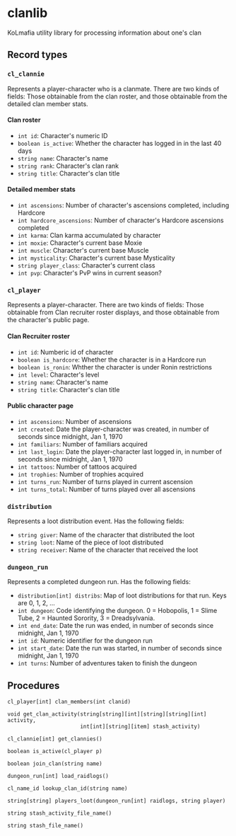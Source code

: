 # clanlib
KoLmafia utility library for processing information about one's clan

## Record types

### `cl_clannie`
    
Represents a player-character who is a clanmate.  There are two kinds of fields: Those obtainable from the clan roster, and those obtainable from the detailed clan member stats.

#### Clan roster

* `int id`: Character's numeric ID
* `boolean is_active`: Whether the character has logged in in the last 40 days
* `string name`: Character's name
* `string rank`: Character's clan rank
* `string title`: Character's clan title

#### Detailed member stats

* `int ascensions`: Number of character's ascensions completed, including Hardcore
* `int hardcore_ascensions`: Number of character's Hardcore ascensions completed
* `int karma`: Clan karma accumulated by character
* `int moxie`: Character's current base Moxie
* `int muscle`: Character's current base Muscle
* `int mysticality`: Character's current base Mysticality
* `string player_class`: Character's current class
* `int pvp`: Character's PvP wins in current season?

### `cl_player`
    
Represents a player-character.  There are two kinds of fields: Those obtainable from Clan recruiter roster displays, and those obtainable from the character's public page.

#### Clan Recruiter roster

* `int id`: Numberic id of character
* `boolean is_hardcore`: Whether the character is in a Hardcore run
* `boolean is_ronin`: Whther the character is under Ronin restrictions
* `int level`: Character's level
* `string name`: Character's name
* `string title`: Character's clan title

#### Public character page

* `int ascensions`: Number of ascensions 
* `int created`: Date the player-character was created, in number of seconds since midnight, Jan 1, 1970
* `int familiars`: Number of familiars acquired
* `int last_login`: Date the player-character last logged in, in number of seconds since midnight, Jan 1, 1970
* `int tattoos`: Number of tattoos acquired
* `int trophies`: Number of trophies acquired
* `int turns_run`: Number of turns played in current ascension
* `int turns_total`: Number of turns played over all ascensions

### `distribution`

Represents a loot distribution event.  Has the following fields:
* `string giver`: Name of the character that distributed the loot
* `string loot`: Name of the piece of loot distributed
* `string receiver`: Name of the character that received the loot

### `dungeon_run`

Represents a completed dungeon run.  Has the following fields:

* `distribution[int] distribs`: Map of loot distributions for that run.  Keys are 0, 1, 2, ...
* `int dungeon`: Code identifying the dungeon.  0 = Hobopolis, 1 = Slime Tube, 2 = Haunted Sorority, 3 = Dreadsylvania.
* `int end_date`: Date the run was ended, in number of seconds since midnight, Jan 1, 1970
* `int id`: Numeric identifier for the dungeon run
* `int start_date`: Date the run was started, in number of seconds since midnight, Jan 1, 1970
* `int turns`: Number of adventures taken to finish the dungeon

## Procedures
    
    cl_player[int] clan_members(int clanid)
    
    void get_clan_activity(string[string][int][string][string][int] activity,
                           int[int][string][item] stash_activity)

    cl_clannie[int] get_clannies()
    
    boolean is_active(cl_player p)
    
    boolean join_clan(string name)
    
    dungeon_run[int] load_raidlogs() 
    
    cl_name_id lookup_clan_id(string name)
    
    string[string] players_loot(dungeon_run[int] raidlogs, string player)
    
    string stash_activity_file_name()
    
    string stash_file_name()
